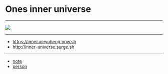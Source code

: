 # Ones inner universe

------

![](https://github.com/xieyuheng/image-link/raw/master/ghost-in-the-shell/cute-small.png)

------

- https://inner.xieyuheng.now.sh
- http://inner-universe.surge.sh

---

- [note](/docs/source/_posts/note)
- [person](/docs/source/_posts/person)
